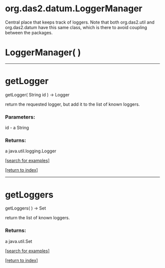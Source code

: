 # org.das2.datum.LoggerManager

Central place that keeps track of loggers.  Note that both org.das2.util 
 and org.das2.datum have this same class, which is there to avoid coupling between the 
 packages.

# LoggerManager( )


***
<a name="getLogger"></a>
# getLogger
getLogger( String id ) &rarr; Logger

return the requested logger, but add it to the list of known loggers.

### Parameters:
id - a String

### Returns:
a java.util.logging.Logger


<a href="https://github.com/autoplot/dev/search?q=getLogger&unscoped_q=getLogger">[search for examples]</a>

<a href="https://github.com/autoplot/documentation/blob/master/javadoc/index-all.md">[return to index]</a>

***
<a name="getLoggers"></a>
# getLoggers
getLoggers(  ) &rarr; Set

return the list of known loggers.

### Returns:
a java.util.Set


<a href="https://github.com/autoplot/dev/search?q=getLoggers&unscoped_q=getLoggers">[search for examples]</a>

<a href="https://github.com/autoplot/documentation/blob/master/javadoc/index-all.md">[return to index]</a>

